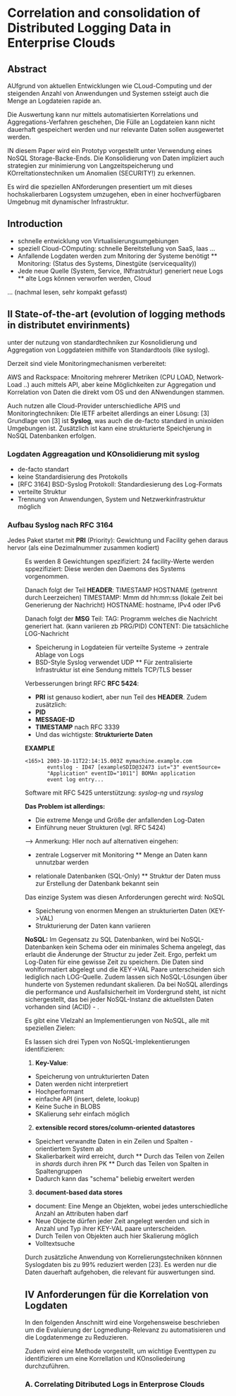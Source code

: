 # Correlation and consolidation of Distributed Logging Data in Enterprise Clouds


## Abstract

AUfgrund von aktuellen Entwicklungen wie CLoud-Computing und der steigenden Anzahl
von Anwendungen und Systemen ssteigt auch die Menge an Logdateien rapide an.

Die Auswertung kann nur mittels automatisierten Korrelations und Aggregations-Verfahren
geschehen, Die Fülle an Logdateien kann nicht dauerhaft gespeichert werden und nur
relevante Daten sollen ausgewertet werden.

IN diesem Paper wird ein Prototyp vorgestellt unter Verwendung eines NoSQL Storage-Backe-Ends.
Die Konsolidierung von Daten impliziert auch strategien zur minimierung von Langzeitspeicherung
und KOrreltationstechniken um Anomalien (SECURITY!) zu erkennen.

Es wird die speziellen ANforderungen presentiert um mit dieses hochskalierbaren Logsystem
umzugehen, eben in einer hochverfügbaren Umgebnug mit dynamischer Infrastruktur.

## Introduction

* schnelle entwicklung von Virtualisierungsumgebiungen
* speziell Cloud-COmputing: schnelle Bereitstellung von SaaS, Iaas ... 
* Anfallende Logdaten werden zum Mnitoring der Systeme benötigt
** Monitoring: (Status des Systems, Dinestgüte (servicequality)) 
* Jede neue Quelle (System, Service, INfrastruktur) generiert neue Logs
** alte Logs können verworfen werden, Cloud 

... (nachmal lesen, sehr kompakt gefasst)

## II State-of-the-art (evolution of logging methods in distributet envirinments)

unter der nutzung von standardtechniken zur Kosnolidierung und Aggregation von Loggdateien
mithilfe von Standardtools (like syslog).

Derzeit sind viele Monitoringmechanismen verbereitet:

AWS and Rackspace: Mnoitoring mehrerer Metriken (CPU LOAD, Network-Load ..) auch mittels
API, aber keine Möglichkeiten zur Aggregation und Korrelation von Daten die direkt vom 
OS und den ANwendungen stammen.

Auch nutzen alle Cloud-Provider unterschiedliche APIS und Monitoringtechniken:
DIe IETF arbeitet allerdings an einer Lösung: [3]
Grundlage von [3] ist **Syslog**, was auch die de-facto standard in unixoiden Umgebungen ist.
Zusätzlich ist kann eine strukturierte Speichjerung in NoSQL Datenbanken erfolgen.

### Logdaten Aggreagation und KOnsolidierung mit syslog

* de-facto standart
* keine Standardisierung des Protokolls
* [RFC 3164] BSD-Syslog Protokoll: Standardiesierung des Log-Formats
* verteilte Struktur
* Trennung von Anwendungen, System und Netzwerkinfrastruktur möglich

### Aufbau Syslog nach RFC 3164

Jedes Paket startet mit **PRI** (Priority): Gewichtung und Facility gehen daraus hervor
(als eine Dezimalnummer zusammen kodiert)
<DD>
Es werden 8 Gewichtungen spezifiziert: 
24 facility-Werte werden sppezifiziert: Diese werden den Daemons des Systems vorgenommen.

Danach folgt der Teil **HEADER**: TIMESTAMP HOSTNAME (getrennt durch Leerzeichen)
TIMESTAMP: Mmm dd hh:mm:ss (lokale Zeit bei Generierung der Nachricht)
HOSTNAME: hostname, IPv4 oder IPv6

Danach folgt der **MSG** Teil:
TAG: Programm welches die Nachricht generiert hat. (kann variieren zb PRG/PID)
CONTENT: Die tatsächliche LOG-Nachricht

* Speicherung in Logdateien für verteilte Systeme -> zentrale Ablage von Logs
* BSD-Style Syslog verwendet UDP
** Für zentralisierte Infrastruktur ist eine Sendung mittels TCP/TLS besser

Verbesserungen bringt RFC **RFC 5424**:
* **PRI** ist genauso kodiert, aber nun Teil des **HEADER**. Zudem zusätzlich:
* **PID**
* **MESSAGE-ID**
* **TIMESTAMP** nach RFC 3339
* Und das wichtigste: **Strukturierte Daten**

**EXAMPLE**

    <165>1 2003-10-11T22:14:15.003Z mymachine.example.com
           evntslog - ID47 [exampleSDID@32473 iut="3" eventSource=
           "Application" eventID="1011"] BOMAn application
           event log entry...

Software mit RFC 5425 unterstützung: *syslog-ng* und *rsyslog*

**Das Problem ist allerdings:**
* Die extreme Menge und Größe der anfallenden Log-Daten
* Einführung neuer Strukturen (vgl. RFC 5424)

--> Anmerkung: HIer noch auf alternativen eingehen:
* zentrale Logserver mit Monitoring
** Menge an Daten kann unnutzbar werden

* relationale Datenbanken (SQL-Only)
** Struktur der Daten muss zur Erstellung der Datenbank bekannt sein

Das einzige System was diesen Anforderungen gerecht wird: NoSQL
* Speicherung von enormen Mengen an strukturierten Daten (KEY->VAL)
* Strukturierung der Daten kann variieren

**NoSQL:**
Im Gegensatz zu SQL Datenbanken, wird bei NoSQL-Datenbanken kein Schema oder ein
minimales Schema angelegt, das erlaubt die Änderunge der Structur zu jeder Zeit.
Ergo, perfekt um Log-Daten für eine gewisse Zeit zu speichern.
Die Daten sind wohlformatiert abgelegt und die KEY->VAL Paare unterscheiden
sich lediglich nach LOG-Quelle.
Zudem lassen sich NoSQL-Lösungen über hunderte von Systemen redundant skalieren.
Da bei NoSQL allerdings die performance und Ausfallsicherheit im Vordergrund steht,
ist nicht sichergestellt, das bei jeder NoSQL-Instanz die aktuellsten Daten vorhanden
sind (ACID) - .

Es gibt eine VIelzahl an Implementierungen von NoSQL, alle mit speziellen Zielen:

Es lassen sich drei Typen von NoSQL-Implekentierungen identifizieren:

1. **Key-Value**:
* Speicherung von untrukturierten Daten
* Daten werden nicht interpretiert
* Hochperformant
* einfache API (insert, delete, lookup)
* Keine Suche in BLOBS
* SKalierung sehr einfach möglich

2. **extensible record stores/column-oriented datastores**
* Speichert verwandte Daten in ein Zeilen und Spalten - orientiertem System ab
* Skalierbarkeit wird erreicht, durch
** Durch das Teilen von Zeilen in *shards* durch ihren PK
** Durch das Teilen von Spalten in Spaltengruppen
* Dadurch kann das "schema" beliebig erweitert werden

3. **document-based data stores**
* document: Eine Menge an Objekten, wobei jedes unterschiedliche Anzahl an Attributen haben darf
* Neue Objecte dürfen jeder Zeit angelegt werden und sich in Anzahl und Typ ihrer
KEY-VAL paare unterscheiden.
* Durch Teilen von Objekten auch hier Skalierung möglich
* Volltextsuche

Durch zusätzliche Anwendung von Korrelierungstechniken könnnen Syslogdaten
bis zu 99% reduziert werden [23]. Es werden nur die Daten dauerhaft aufgehoben, die
relevant für auswertungen sind.

## IV Anforderungen für die Korrelation von Logdaten

In den folgenden Anschnitt wird eine Vorgehensweise beschrieben um die Evaluierung
der Logmedlung-Relevanz zu automatisieren und die Logdatenmenge zu Reduzieren.

Zudem wird eine Methode vorgestellt, um wichtige Eventtypen zu identifizieren um
eine Korrellation und KOnsoliedeirung durchzuführen.

### A. Correlating Ditributed Logs in Enterprose Clouds















 



